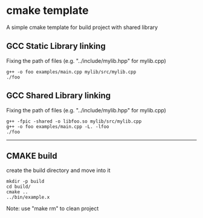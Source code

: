 # cmake template
A simple cmake template for build project with shared library


## GCC Static Library linking
Fixing the path of files (e.g. "../include/mylib.hpp" for mylib.cpp)
~~~
g++ -o foo examples/main.cpp mylib/src/mylib.cpp
./foo
~~~

## GCC Shared Library linking
Fixing the path of files (e.g. "../include/mylib.hpp" for mylib.cpp)
~~~
g++ -fpic -shared -o libfoo.so mylib/src/mylib.cpp
g++ -o foo examples/main.cpp -L. -lfoo
./foo
~~~
---
## CMAKE build
create the build directory and move into it
~~~
mkdir -p build
cd build/
cmake ..
../bin/example.x
~~~
Note: use "make rm" to clean project